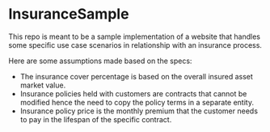 # InsuranceSample

This repo is meant to be a sample implementation of a website that handles some specific use case scenarios in relationship with an insurance process.

Here are some assumptions made based on the specs:

* The insurance cover percentage is based on the overall insured asset market value.
* Insurance policies held with customers are contracts that cannot be modified hence the need to copy the policy terms in a separate entity.
* Insurance policy price is the monthly premium that the customer needs to pay in the lifespan of the specific contract.
